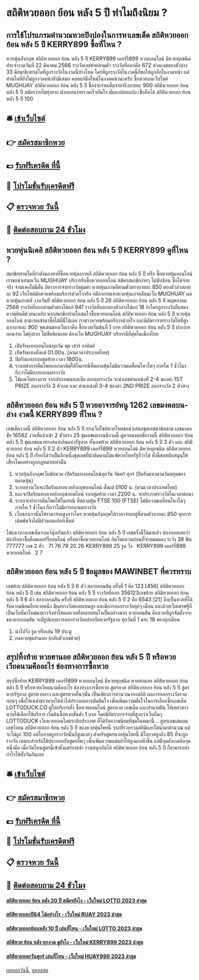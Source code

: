 # สถิติหวยออก ย้อน หลัง 5 ปี ทำไมถึงนิยม ?
## การใช้โปรแกรมคำนวณหวยปิงปองในการหาเลขเด็ด สถิติหวยออก ย้อน หลัง 5 ปี KERRY899 ซื้อที่ไหน ?
หวยหุ้นอังกฤษ สถิติหวยออก ย้อน หลัง 5 ปี KERRY899 เคอร์รี่899 หวยออนไลน์ มีหวยทุกชนิด ประจำงวดวันที่ 22 มีนาคม 2566 รางวัลเลขท้ายสามตัว รางวัลที่ออกคือ 672 ส่วนเลขสองตัวล่าง 33 มีสมาชิกท่านใดที่ถูกรางวัลในงวดนี้บ้างไหม ใครที่ถูกรางวัลในงวดนี้ก็ขอให้ถูกอีกในงวดหน้า แต่ท่านใดที่ยังไม่ถูกงวดหน้ายังมีเสมอ คอยแก้มือใหม่ในงวดหน้านะครับ ซื้อหวยบนเว็บไซต์ MUGHUAY สถิติหวยออก ย้อน หลัง 5 ปี ซื้อง่ายจ่ายเต็มจ่ายจริงบาทละ 900 สถิติหวยออก ย้อน หลัง 5 ปี สมัครง่ายไม่ยุ่งยาก ฝากถอนง่ายรวดเร็วทันใจ มั่นคงปลอดภับ เชื่อถือได้ สถิติหวยออก ย้อน หลัง 5 ปี 100

## 🛎 [เข้าเว็บไซต์](https://bit.ly/3BG5bNw)
## 👉 [สมัครสมาชิกหวย](https://bit.ly/3BG5bNw)
## 💵 [รับฟรีเครดิต ที่นี้](https://bit.ly/3C3mvgS)
## 👑 [โปรโมชั่นรับเครดิตฟรี](https://bit.ly/3C3mvgS)
## 📋 [ตรวจหวย วันนี้](https://bit.ly/3C3mvgS)
## 📱 [ติดต่อสอบถาม 24 ชัวโมง](https://bit.ly/3C3mvgS)

## หวยหุ่นนิเคอิ สถิติหวยออก ย้อน หลัง 5 ปี KERRY899 ดูที่ไหน ?
สมาชิกท่านใดที่กำลังมองหาที่ซื้อหวยหุ้นเกาหลี สถิติหวยออก ย้อน หลัง 5 ปี หรือ ซื้อหวยหุ้นออนไลน์ เราขอนำเสนอเว็บ MUGHUAY บริการรับซื้อหวยออนไลน์ สมัครสมาชิกง่ายๆ ไม่ซับซ้อน ซื้อได้จ่ายจริง จ่ายแพงไม่มีอั้น อัตราการจ่ายรางวัลคุ้มค่า หวยหุ้นเกาหลีสามตัวตรงบาทละ 850 สองตัวล่างบาทละ 92 เว็บไซต์มักหวยพร้อมบริการด้วยใจจริง
กติกาการแทงหวยหุ้นเกาหลีบนเว็บ MUGHUAY
ผลหวยหุ้นเกาหลี งวดวันที่ สถิติหวยออก ย้อน หลัง 5 ปี 26 สถิติหวยออก ย้อน หลัง 5 ปี พฤษภาคม 2566 รางวัลที่ออกสามตัวตรงได้แก่ 941 รางวัลที่ออกสองตัวล่างได้แก่ 18 ถ้าใครถูกรางวัลก็แสดงความยินดีด้วยนะครับ หากสมาชิกท่านใดสนใจซื้อหวยออนไลน์ สถิติหวยออก ย้อน หลัง 5 ปี หวยหุ้นออนไลน์ สามารถเข้ามาซื้อได้ที่นี่ได้เลย เราชาวหวยพร้อมบริการด้วยใจ และมีอัตราจ่ายรางวัลให้ที่สูงมากบาทละ 900 จุดเด่นของเว็บเราคือ ซื้อหวยเริ่มต้นที่ 1 บาท สถิติหวยออก ย้อน หลัง 5 ปี ฝากง่าย ถอนง่าย ไม่ยุ่งยาก ไม่ซับซ้อนเลย ต้องเว็บ MUGHUAY บริการดีที่สุดในเมืองไทย
1. เปิดรับเเทงออนไลน์ทุกวัน พุธ เสาร์ อาทิตย์
2. เปิดรับเเทงตั้งเเต่ 01.00น. (ตามเวลาประเทศไทย)
3. ปิดรับเเทงรอบสุดท้าย เวลา 1800น.
4. ระบบทำการคืนโพยเเละเครดิตให้ในกรณีที่ตลาดหุ้นไม่มีความเคลื่อนไหวใดๆ ภายใน 1 ชั่วโมง ถือว่าไม่มีการออกผลรางวัล
5. ใช้ผลเว็บทางการ จากประเทศมาเลเซีย ออกผลรางวัล จะนำเลขตำแหน่งที่ 2-4 ของค่า 1ST PRIZE ออกรางวัล 3 ตัวบน เเละ ตำแหน่งที่ 3-4 ของค่า 2ND PRIZE ออกรางวัล 2 ตัวล่าง

## สถิติหวยออก ย้อน หลัง 5 ปี หวยอาจารย์หนู 1262 เลขมงคลบน-ล่าง งวดนี้ KERRY899 ที่ไหน ?
เลขเด็ดงวดนี้ สถิติหวยออก ย้อน หลัง 5 ปี ทางเว็บไซต์หวยไทยขอนำเสนอชุดเลขน่าติดตาม เลขมงคลชัย 16562 งวดที่แล้วเข้า 2 ตัวตรง 25 ชุดเลขผลงานดีงวดนี้ ดูหวยมงคลชัยงวดนี้ สถิติหวยออก ย้อน หลัง 5 ปี ชุดเลขแนวทางสลากกินแบ่งรัฐบาล ทั้งเลขท้าย สถิติหวยออก ย้อน หลัง 5 ปี 3 ตัว และ สถิติหวยออก ย้อน หลัง 5 ปี 2 ตัว KERRY899 เคอร์รี่899 หวยออนไลน์ มีหวยทุกชนิด สถิติหวยออก ย้อน หลัง 5 ปี เรียกได้ว่าเป็นอีกหนึ่งชุดเลขที่น่าติดตามไม่แพ้หวยไทยรัฐก็ว่าได้ ทั้งนี้ขอสนับสนุนให้เสี่ยงโชคอย่างถูกกฎหมายเท่านั้น
1. หวยหุ้นอังกฤษเว็บมักหวย เปิดรับแทงออนไลน์ทุกวัน จันทร์ ศุกร์ (ปิดรับแทงตามวันหยุดของตลาดหุ้น)
2. ระบบทางเว็บจะเปิดรับแทงหวยอังกฤษออนไลน์ ตั้งแต่ 0100 น. (ตามเวลาประเทศไทย)
3. และจะปิดรับแทงหวยอังกฤษออนไลน์ รอบสุดท้าย เวลา 2200 น. จะประกาศรางวัลในเวลาต่อมา
4. ระบบจะทำการคืนโพยให้ในกรณี ที่ตลาดหุ้น FTSE 100 (FTSE) ไม่มีความเคลื่อนไหวใดๆ ภายใน 1 ชั่วโมง ถือว่าไม่มีการออกผลรางวัล
5. เว็บของเรานั้นให้ราคาจ่ายสูงกว่าใคร หวยหุ้นอังกฤษให้ราคาจ่ายอยู่ที่สามตัวบาทละ 850 ทุกการเดิมพันจึงไม่มีส่วนลดเปอร์เซ็นต์

ได้แนวทางเลขเด็ดจากเจ๊นุ๊กกันแล้ว สถิติหวยออก ย้อน หลัง 5 ปี เลขครั้งนี้ได้มาแล้ว ต้องบอกเลยว่าต้องรีบหาซื้อล็อตเตอร์รี่ออนไลน์ หรือหาซื้อหวยออนไลน์ กันโดยด่วนก่อนที่จะหมดแผง
ระวัง 38
ฟัน 777777
เลข 2 ตัว   71 76 79 20 26 KERRY899 25
รูด วิ่ง   KERRY899 เคอร์รี่899 หวยออนไลน์   2 7

## สถิติหวยออก ย้อน หลัง 5 ปี ข้อมูลของ MAWINBET ที่ควรทราบ
เลขท้าย สถิติหวยออก ย้อน หลัง 5 ปี 6 ตัว สลากออมสิน ครั้งที่ 1 คือ 123 [456] สถิติหวยออก ย้อน หลัง 5 ปี เช่น สถิติหวยออก ย้อน หลัง 5 ปี รางวัลที่ออก 356123เลขท้าย สถิติหวยออก ย้อน หลัง 5 ปี 6 ตัว สลากออมสิน ครั้งที่ สถิติหวยออก ย้อน หลัง 5 ปี 2 คือ 6543 [21]
คือเป็นหวยที่ได้รับความนิยมอีกหวยหนึ่ง มีผลรางวัลตอบแทนสูง และมีการออกรางวัลทุกๆ เดือน และด้วยเว็บเศรษฐีก็เป็นเว็บที่มาใหม่มาแรงจึงทำให้คอหวยทั้งหลายสนใจเป็นอย่างมาก
หวยออมสิน คือหวยที่ถูกจัดตั้งจากธนาคารออมสิน จะมีรูปแบบการออกรางวัลคล้ายกับหวยรัฐบาล ทุกวันที่ 1 และ 16 ของทุกเดือน
1. นำไปวิ่ง รูด หรือเล่น 19 ประตู
2. กดหวยชุดฮานอย (กลับตัวเลขด้วย)

## สรุปทิ้งท้าย หวยฮานอย สถิติหวยออก ย้อน หลัง 5 ปี หรือหวยเวียดนามคืออะไร ช่องทางการซื้อหวย
สรุปทิ้งท้าย KERRY899 เคอร์รี่899 หวยออนไลน์ มีหวยทุกชนิด หวยฮานอย สถิติหวยออก ย้อน หลัง 5 ปี หรือหวยเวียดนามคืออะไร ช่องทางการซื้อหวย สูตรหวย สถิติหวยออก ย้อน หลัง 5 ปี สูตรหวยรัฐบาล สูตรหวยลาว และสูตรหวยอื่นๆนั้น เป็นเพียงการคำนวณจากสถิติ ผลการออกรางวัลงวดก่อนๆ เพื่อให้เหล่าชาวหวยได้นำไปประกอบการตัดสินใจ เพื่อเพิ่มความมั่นใจในการเลือกซื้อเลขเด็ด LOTTODUCK.CO ผู้ให้บริการทั้ง ซื้อหวยออนไลน์ สูตรหวย เลขเด็ด และทำนายฝัน ให้เหล่าชาวหวยได้เลือกใช้บริการ เริ่มต้นซื้อหวยขั้นต่ำ 1 บาท โดยมีอัตราการจ่ายที่สูงกว่าเว็บอื่นๆ LOTTODUCK เว็บหวยออนไลน์ระดับประเทศ ที่ได้รับความนิยมที่สุดในขณะนี้…
สูตรเลขเด่นบน เลขวิ่งบน สถิติหวยออก ย้อน หลัง 5 ปี ของหวยหุ้นไทยนี้ จากที่รวบรวมสถิติและได้นำมาคำนวณ แม้จะไม่ถูก 100 แต่โอกาสถูกรางวัลนั้นก็สูงมากๆ สำหรับสูตรหวยหุ้นไทยนี้ มีโอกาสสูงถึง 85 ที่จะถูกรางวัล เหมาะสำหรับใช้ประกอบกับสูตรอื่นๆ เพื่อเพิ่มความแม่นยำให้สูงมากยิ่งขึ้น แต่มีจุดสังเกตอีกจุดหนึ่งคือ เมื่อวันไหนสูตรนี้เข้าตั้งแต่รอบเช้า รวมสนุกกันได้ สถิติหวยออก ย้อน หลัง 5 ปี ก็สามารถทำกำไรได้ทั้งวันกันเลย

## 🛎 [เข้าเว็บไซต์](https://bit.ly/3BG5bNw)
## 👉 [สมัครสมาชิกหวย](https://bit.ly/3BG5bNw)
## 💵 [รับฟรีเครดิต ที่นี้](https://bit.ly/3C3mvgS)
## 👑 [โปรโมชั่นรับเครดิตฟรี](https://bit.ly/3C3mvgS)
## 📋 [ตรวจหวย วันนี้](https://bit.ly/3C3mvgS)
## 📱 [ติดต่อสอบถาม 24 ชัวโมง](https://bit.ly/3C3mvgS)

#### [สถิติหวยออก ย้อน หลัง 20 ปี สมัครยังไง - เว็บใหม่ LOTTO 2023 ล่าสุด](https://atom.io/themes/สถิติหวยออก%20ย้อน%20หลัง%2020%20ปี%20สมัครยังไง%20-%20เว็บใหม่%20lotto%202023%20ล่าสุด)
#### [สถิติหวยออกปี64 ได้อย่างไร - เว็บใหม่ RUAY 2023 ล่าสุด](https://atom.io/themes/สถิติหวยออกปี64%20ได้อย่างไร%20-%20เว็บใหม่%20ruay%202023%20ล่าสุด)
#### [สถิติหวยออกย้อนหลัง 10 ปี เล่นที่ไหน - เว็บใหม่ LOTTO 2023 ล่าสุด](https://atom.io/themes/สถิติหวยออกย้อนหลัง%2010%20ปี%20เล่นที่ไหน%20-%20เว็บใหม่%20lotto%202023%20ล่าสุด)
#### [สถิติหวย ย้อน หลัง ทุกงวด ดูยังไง - เว็บใหม่ KERRY899 2023 ล่าสุด](https://atom.io/themes/สถิติหวย%20ย้อน%20หลัง%20ทุกงวด%20ดูยังไง%20-%20เว็บใหม่%20kerry899%202023%20ล่าสุด)
#### [สถิติหวยออกวันศุกร์ เล่นที่ไหน - เว็บใหม่ HUAY999 2023 ล่าสุด](https://atom.io/themes/สถิติหวยออกวันศุกร์%20เล่นที่ไหน%20-%20เว็บใหม่%20huay999%202023%20ล่าสุด)

[ผลบอลวันนี้](https://siamsport.tv "ผลบอลวันนี้"), [ดูบอลสด](https://siamsport.tv/ดูบอลสด "ดูบอลสด")